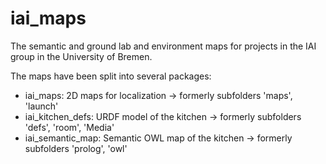 iai_maps
========

The semantic and ground lab and environment maps for projects in the IAI group in the University of Bremen.

The maps have been split into several packages:

  * iai_maps: 2D maps for localization
  -> formerly subfolders 'maps', 'launch'
  * iai_kitchen_defs: URDF model of the kitchen
  -> formerly subfolders 'defs', 'room', 'Media'
  * iai_semantic_map: Semantic OWL map of the kitchen
  -> formerly subfolders 'prolog', 'owl'
